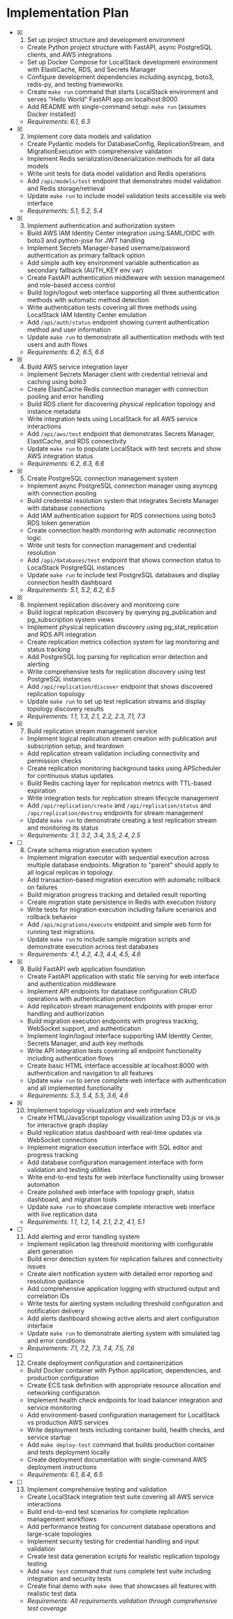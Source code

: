 # Implementation Plan

- [x] 1. Set up project structure and development environment
  - Create Python project structure with FastAPI, async PostgreSQL clients, and AWS integrations
  - Set up Docker Compose for LocalStack development environment with ElastiCache, RDS, and Secrets Manager
  - Configure development dependencies including asyncpg, boto3, redis-py, and testing frameworks
  - Create `make run` command that starts LocalStack environment and serves "Hello World" FastAPI app on localhost:8000
  - Add README with single-command setup: `make run` (assumes Docker installed)
  - _Requirements: 6.1, 6.3_

- [x] 2. Implement core data models and validation
  - Create Pydantic models for DatabaseConfig, ReplicationStream, and MigrationExecution with comprehensive validation
  - Implement Redis serialization/deserialization methods for all data models
  - Write unit tests for data model validation and Redis operations
  - Add `/api/models/test` endpoint that demonstrates model validation and Redis storage/retrieval
  - Update `make run` to include model validation tests accessible via web interface
  - _Requirements: 5.1, 5.2, 5.4_

- [x] 3. Implement authentication and authorization system
  - Build AWS IAM Identity Center integration using SAML/OIDC with boto3 and python-jose for JWT handling
  - Implement Secrets Manager-based username/password authentication as primary fallback option
  - Add simple auth key environment variable authentication as secondary fallback (AUTH_KEY env var)
  - Create FastAPI authentication middleware with session management and role-based access control
  - Build login/logout web interface supporting all three authentication methods with automatic method detection
  - Write authentication tests covering all three methods using LocalStack IAM Identity Center emulation
  - Add `/api/auth/status` endpoint showing current authentication method and user information
  - Update `make run` to demonstrate all authentication methods with test users and auth flows
  - _Requirements: 6.2, 6.5, 6.6_

- [x] 4. Build AWS service integration layer
  - Implement Secrets Manager client with credential retrieval and caching using boto3
  - Create ElastiCache Redis connection manager with connection pooling and error handling
  - Build RDS client for discovering physical replication topology and instance metadata
  - Write integration tests using LocalStack for all AWS service interactions
  - Add `/api/aws/test` endpoint that demonstrates Secrets Manager, ElastiCache, and RDS connectivity
  - Update `make run` to populate LocalStack with test secrets and show AWS integration status
  - _Requirements: 6.2, 6.3, 6.6_

- [x] 5. Create PostgreSQL connection management system
  - Implement async PostgreSQL connection manager using asyncpg with connection pooling
  - Build credential resolution system that integrates Secrets Manager with database connections
  - Add IAM authentication support for RDS connections using boto3 RDS token generation
  - Create connection health monitoring with automatic reconnection logic
  - Write unit tests for connection management and credential resolution
  - Add `/api/databases/test` endpoint that shows connection status to LocalStack PostgreSQL instances
  - Update `make run` to include test PostgreSQL databases and display connection health dashboard
  - _Requirements: 5.1, 5.2, 6.2, 6.5_

- [x] 6. Implement replication discovery and monitoring core
  - Build logical replication discovery by querying pg_publication and pg_subscription system views
  - Implement physical replication discovery using pg_stat_replication and RDS API integration
  - Create replication metrics collection system for lag monitoring and status tracking
  - Add PostgreSQL log parsing for replication error detection and alerting
  - Write comprehensive tests for replication discovery using test PostgreSQL instances
  - Add `/api/replication/discover` endpoint that shows discovered replication topology
  - Update `make run` to set up test replication streams and display topology discovery results
  - _Requirements: 1.1, 1.3, 2.1, 2.2, 2.3, 7.1, 7.3_

- [x] 7. Build replication stream management service
  - Implement logical replication stream creation with publication and subscription setup, and teardown
  - Add replication stream validation including connectivity and permission checks
  - Create replication monitoring background tasks using APScheduler for continuous status updates
  - Build Redis caching layer for replication metrics with TTL-based expiration
  - Write integration tests for replication stream lifecycle management
  - Add `/api/replication/create` and `/api/replication/status` and `/api/replication/destroy` endpoints for stream management
  - Update `make run` to demonstrate creating a test replication stream and monitoring its status
  - _Requirements: 3.1, 3.2, 3.4, 3.5, 2.4, 2.5_

- [ ] 8. Create schema migration execution system
  - Implement migration executor with sequential execution across multiple database endpoints. Migration to "parent" should apply to all logical replicas in topology.
  - Add transaction-based migration execution with automatic rollback on failures
  - Build migration progress tracking and detailed result reporting
  - Create migration state persistence in Redis with execution history
  - Write tests for migration execution including failure scenarios and rollback behavior
  - Add `/api/migrations/execute` endpoint and simple web form for running test migrations
  - Update `make run` to include sample migration scripts and demonstrate execution across test databases
  - _Requirements: 4.1, 4.2, 4.3, 4.4, 4.5, 4.6_

- [x] 9. Build FastAPI web application foundation
  - Create FastAPI application with static file serving for web interface and authentication middleware
  - Implement API endpoints for database configuration CRUD operations with authentication protection
  - Add replication stream management endpoints with proper error handling and authorization
  - Build migration execution endpoints with progress tracking, WebSocket support, and authentication
  - Implement login/logout interface supporting IAM Identity Center, Secrets Manager, and auth key methods
  - Write API integration tests covering all endpoint functionality including authentication flows
  - Create basic HTML interface accessible at localhost:8000 with authentication and navigation to all features
  - Update `make run` to serve complete web interface with authentication and all implemented functionality
  - _Requirements: 5.3, 5.4, 5.5, 3.6, 4.6_

- [x] 10. Implement topology visualization and web interface
  - Create HTML/JavaScript topology visualization using D3.js or vis.js for interactive graph display
  - Build replication status dashboard with real-time updates via WebSocket connections
  - Implement migration execution interface with SQL editor and progress tracking
  - Add database configuration management interface with form validation and testing utilities
  - Write end-to-end tests for web interface functionality using browser automation
  - Create polished web interface with topology graph, status dashboard, and migration tools
  - Update `make run` to showcase complete interactive web interface with live replication data
  - _Requirements: 1.1, 1.2, 1.4, 2.1, 2.2, 4.1, 5.1_

- [ ] 11. Add alerting and error handling system
  - Implement replication lag threshold monitoring with configurable alert generation
  - Build error detection system for replication failures and connectivity issues
  - Create alert notification system with detailed error reporting and resolution guidance
  - Add comprehensive application logging with structured output and correlation IDs
  - Write tests for alerting system including threshold configuration and notification delivery
  - Add alerts dashboard showing active alerts and alert configuration interface
  - Update `make run` to demonstrate alerting system with simulated lag and error conditions
  - _Requirements: 7.1, 7.2, 7.3, 7.4, 7.5, 7.6_

- [ ] 12. Create deployment configuration and containerization
  - Build Docker container with Python application, dependencies, and production configuration
  - Create ECS task definition with appropriate resource allocation and networking configuration
  - Implement health check endpoints for load balancer integration and service monitoring
  - Add environment-based configuration management for LocalStack vs production AWS services
  - Write deployment tests including container build, health checks, and service startup
  - Add `make deploy-test` command that builds production container and tests deployment locally
  - Create deployment documentation with single-command AWS deployment instructions
  - _Requirements: 6.1, 6.4, 6.5_

- [ ] 13. Implement comprehensive testing and validation
  - Create LocalStack integration test suite covering all AWS service interactions
  - Build end-to-end test scenarios for complete replication management workflows
  - Add performance testing for concurrent database operations and large-scale topologies
  - Implement security testing for credential handling and input validation
  - Create test data generation scripts for realistic replication topology testing
  - Add `make test` command that runs complete test suite including integration and security tests
  - Create final demo with `make demo` that showcases all features with realistic test data
  - _Requirements: All requirements validation through comprehensive test coverage_